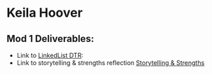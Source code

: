 # Keila Hoover

## Mod 1 Deliverables:
* Link to [LinkedList DTR](https://github.com/keilahoover/linked-list/blob/master/README.md):
* Link to storytelling & strengths reflection [Storytelling & Strengths](https://github.com/keilahoover/career-development-curriculum/blob/master/module_one/strengths_storytelling_reflection.md)
